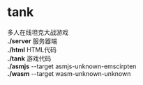# tank<br/>
多人在线坦克大战游戏<br/>
<b>./server</b> 服务器端<br/>
<b>./html</b>   HTML代码<br/>
<b>./tank</b>   游戏代码<br/>
<b>./asmjs</b>  --target asmjs-unknown-emscirpten<br/>
<b>./wasm</b>   --target wasm-unknown-unknown<br/>
